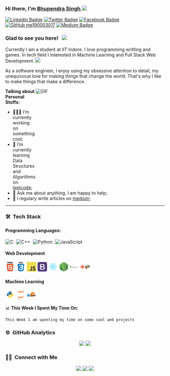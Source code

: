 ### Hi there, I'm <a href="https://www.linkedin.com/in/bhupendra-singh-07b744195/" target="_blank">Bhupendra Singh </a> <img src="https://media.giphy.com/media/hvRJCLFzcasrR4ia7z/giphy.gif" width="25px">


[![Linkedin Badge](https://img.shields.io/badge/-LinkedIn-0e76a8?style=for-square&logo=Linkedin&logoColor=white)](https://www.linkedin.com/in/bhupendra-singh-07b744195/)
[![Twitter Badge](https://img.shields.io/badge/-Twitter-00acee?style=for-square&logo=Twitter&logoColor=white)](https://twitter.com/IitiSingh)
[![Facebook Badge](https://img.shields.io/badge/-Facebook-0e76a8?style=for-square&logo=Facebook&logoColor=white)](https://www.facebook.com/profile.php?id=100038928529872)
[![GitHub me190003017](https://img.shields.io/github/followers/me190003017?label=follow&style=social)](https://github.com/me190003017)
[![Medium Badge](https://img.shields.io/badge/medium-%2312100E.svg?&style=for-square&logo=medium&logoColor=white)](https://bhupendraiiti.medium.com/)
<!-- [![Telegram Badge](https://img.shields.io/badge/-Telegram-0088cc?style=flat-square&logo=Telegram&logoColor=white)](https://t.me/GKassym) -->
<!-- [![Website Badge](https://img.shields.io/badge/Website-3b5998?style=flat-square&logo=google-chrome&logoColor=white)](https://gkassym.netlify.app) -->

### Glad to see you here! &nbsp; ![](https://visitor-badge.glitch.me/badge?page_id=me190003017.me190003017)

Currently I am a student at IIT Indore. I love programming writting and games. In tech field I interested in Machine Learning and Full Stack Web Development. <img src="https://media.giphy.com/media/WUlplcMpOCEmTGBtBW/giphy.gif" width="30">

As a software engineer, I enjoy using my obsessive attention to detail, my unequivocal love for making things that change the world. That's why I like to make things that make a difference.

<img align="right" alt="GIF" src="https://github.com/Gapur/Gapur/blob/master/coding.gif?raw=true" width="408" height="318" />
  

**Talking about Personal Stuffs:**

- 👨🏻‍💻 I’m currently working on something cool;
- 🚀 I’m currently learning Data Structures and Algorithms on [leetcode](https://leetcode.com/user7710z/);
- 💬 Ask me about anything, I am happy to help;
- 📝 I regulary write articles on [medium](https://bhupendraiiti.medium.com/);

<!-- - 📝 [Resume](https://gkassym.netlify.app/Resume.pdf). -->


<hr />

### 🛠 &nbsp;Tech Stack 
#### Programming Languages:  

![C](https://img.shields.io/badge/-C-05122A?style=flat&logo=C&logoColor=A8B9CC)&nbsp;
![C++](https://img.shields.io/badge/-C++-05122A?style=flat&logo=C%2B%2B&logoColor=00599C)&nbsp;
![Python](https://img.shields.io/badge/-Python-05122A?style=flat&logo=python)&nbsp;
![JavaScript](https://img.shields.io/badge/-JavaScript-05122A?style=flat&logo=javascript)&nbsp;
<!-- ![Typescript](https://img.shields.io/badge/-Typescript-05122A?style=flat&logo=Typescript)&nbsp; -->
<!-- ![Java](https://img.shields.io/badge/-Java-05122A?style=flat&logo=Java&logoColor=ffc73b)&nbsp; -->

#### Web Development  

<code><img height="30" src="https://raw.githubusercontent.com/github/explore/80688e429a7d4ef2fca1e82350fe8e3517d3494d/topics/html/html.png"></code>
<code><img height="30" src="https://raw.githubusercontent.com/github/explore/80688e429a7d4ef2fca1e82350fe8e3517d3494d/topics/css/css.png"></code>
<code><img height="30" src="https://raw.githubusercontent.com/github/explore/80688e429a7d4ef2fca1e82350fe8e3517d3494d/topics/javascript/javascript.png"></code>
<code><img height="30" src="https://raw.githubusercontent.com/github/explore/80688e429a7d4ef2fca1e82350fe8e3517d3494d/topics/bootstrap/bootstrap.png"></code>
<code><img height="30" src="https://raw.githubusercontent.com/github/explore/80688e429a7d4ef2fca1e82350fe8e3517d3494d/topics/react/react.png"></code>
<code><img height="30" src="https://raw.githubusercontent.com/github/explore/80688e429a7d4ef2fca1e82350fe8e3517d3494d/topics/nodejs/nodejs.png"></code>
<code><img height="30" src="https://raw.githubusercontent.com/github/explore/80688e429a7d4ef2fca1e82350fe8e3517d3494d/topics/mongodb/mongodb.png"></code>
<code><img height="30" src="https://raw.githubusercontent.com/github/explore/80688e429a7d4ef2fca1e82350fe8e3517d3494d/topics/git/git.png"></code>
<!-- <code><img height="30" src="https://raw.githubusercontent.com/github/explore/80688e429a7d4ef2fca1e82350fe8e3517d3494d/topics/sql/sql.png"></code> -->
<!-- <code><img height="30" src="https://raw.githubusercontent.com/github/explore/80688e429a7d4ef2fca1e82350fe8e3517d3494d/topics/graphql/graphql.png"></code> -->

#### Machine Learning
<code><img height="30" src="https://raw.githubusercontent.com/github/explore/80688e429a7d4ef2fca1e82350fe8e3517d3494d/topics/python/python.png"></code>
<code><img height="30" src="https://raw.githubusercontent.com/github/explore/80688e429a7d4ef2fca1e82350fe8e3517d3494d/topics/jupyter-notebook/jupyter-notebook.png"></code>
<code><img height="30" src="https://raw.githubusercontent.com/github/explore/80688e429a7d4ef2fca1e82350fe8e3517d3494d/topics/scikit-learn/scikit-learn.png"></code>
<!-- <code><img height="30" src="https://raw.githubusercontent.com/github/explore/80688e429a7d4ef2fca1e82350fe8e3517d3494d/topics/tensorflow/tensorflow.png"></code> -->

📊 **This Week I Spent My Time On:**
<!-- START_SECTION:waka -->
 ```text
This Week I am spenting my time on some cool web projects
```
<!-- END_SECTION:waka  -->


### ⚙️ &nbsp;GitHub Analytics


<p align="center">
  <img height="180em" src="https://github-readme-stats.vercel.app/api?username=me190003017&show_icons=true&theme=radical&hide_border=true&&count_private=true&include_all_commits=true" />
  <img height="180em" src="https://github-readme-stats.vercel.app/api/top-langs/?username=me190003017&exclude_repo=KNN-Image-Classification&show_icons=true&hide_border=true&&theme=radical&layout=compact&langs_count=8"/>
</p>

### 🤝🏻 &nbsp;Connect with Me

<p align="center">
<a href="https://www.linkedin.com/in/bhupendra-singh-07b744195/"><img src="https://img.shields.io/badge/-Bhupendra%20Singh-0077B5?style=flat&logo=Linkedin&logoColor=white"/></a>
<a href="https://www.facebook.com/profile.php?id=100038928529872"><img src="https://img.shields.io/badge/-Bhupendra%20Singh-0077B5?style=flat&logo=Facebook&logoColor=white"/></a>
<a href="bhupendrasingh62435@gmail.com"><img src="https://img.shields.io/badge/-bhupendrasingh62435@gmail.com-D14836?style=flat&logo=Gmail&logoColor=white"/></a>
 
</p>



